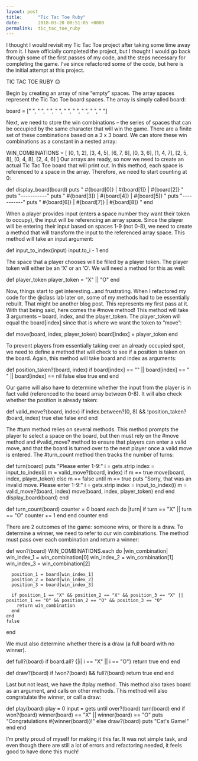 ```yaml
---
layout: post
title:      "Tic Tac Toe Ruby"
date:       2018-03-28 00:51:05 +0000
permalink:  tic_tac_toe_ruby
---
```



I thought I would revisit my Tic Tac Toe project after taking some time away from it.  I have officially completed the  project, but I thought I would go back through some of the first passes of my code, and the steps necessary for completing the game.  I’ve since refactored some of the code, but here is the initial attempt at this project. 

TIC TAC TOE RUBY 😊

Begin by creating an array of nine “empty” spaces.  The array spaces represent the Tic Tac Toe board spaces.  The array is simply called board:

board = [" ", " ", " ", " ", " ", " ", " ", " ", " "]

Next, we need to store the win combinations – the series of spaces that can be occupied by the same character that will win the game.  There are a finite set of these combinations based on a 3 x 3 board.  We can store these win combinations as a constant in a nested array:

WIN_COMBINATIONS = [
  [0, 1, 2],
  [3, 4, 5], 
  [6, 7, 8],
  [0, 3, 6],
  [1, 4, 7],
  [2, 5, 8],
  [0, 4, 8],
  [2, 4, 6]
  ]
Our arrays are ready, so now we need to create an actual Tic Tac Toe board that will print out. In this method, each space is referenced to a space in the array.  Therefore, we need to start counting at 0:
 
 def display_board(board)
  puts " #{board[0]} | #{board[1]} | #{board[2]} "
  puts "-----------"
  puts " #{board[3]} | #{board[4]} | #{board[5]} "
  puts "-----------"
  puts " #{board[6]} | #{board[7]} | #{board[8]} "
end

When a player provides input (enters a space number they want their token to occupy), the input will be referencing an array space.  Since the player will be entering their input based on spaces 1-9 (not 0-8), we need to create a method that will transform the input to the referenced array space.  This method will take an input argument:

def input_to_index(input)
  input.to_i - 1
end

The space that a player chooses will be filled by a player token.  The player token will either be an ‘X’ or an ‘O’.  We will need a method for this as well:

def player_token
  player_token = "X" || "O"
end

Now, things start to get interesting…and frustrating.  When I refactored my code for the @class lab later on, some of my methods had to be essentially rebuilt.  That might be another blog post.  This represents my first pass at it.  With that being said, here comes the #move method!  This method will take 3 arguments – board, index, and the player_token.  The player_token will equal the board[index] since that is where we want the token to “move”:

def move(board, index, player_token)
  board[index] = player_token
end

To prevent players from essentially taking over an already occupied spot, we need to define a method that will check to see if a position is taken on the board.  Again, this method will take board and index as arguments:

def position_taken?(board, index)
  if board[index] == "" || board[index] == " " || board[index] == nil 
    false 
  else 
    true 
  end
end

Our game will also have to determine whether the input from the player is in fact valid (referenced to the board array between 0-8).  It will also check whether the position is already taken:

def valid_move?(board, index)
  if index.between?(0, 8) && !position_taken?(board, index)
    true
  else
    false
  end
end

The #turn method relies on several methods.  This method prompts the player to select a space on the board, but then must rely on the #move method and #valid_move? method to ensure that players can enter a valid move, and that the board is turned over to the next player once a valid move is entered.  The #turn_count method then tracks the number of turns:

def turn(board)
  puts "Please enter 1-9:"
  i = gets.strip
  index = input_to_index(i)
  m = valid_move?(board, index)
  if m == true
    move(board, index, player_token)
  else m == false
    until m == true
    puts "Sorry, that was an invalid move.  Please enter 1-9:"
    i = gets.strip
    index = input_to_index(i)
    m = valid_move?(board, index)
    move(board, index, player_token)
  end
end
display_board(board)
end

def turn_count(board)
  counter = 0 
  board.each do |turn|
    if turn == "X" || turn == "O"
      counter += 1 
    end 
  end
  counter
end

There are 2 outcomes of the game: someone wins, or there is a draw.  To determine a winner, we need to refer to our win combinations.  The method must pass over each combination and return a winner:

def won?(board)
    WIN_COMBINATIONS.each do |win_combination|
      win_index_1 = win_combination[0]
      win_index_2 = win_combination[1]
      win_index_3 = win_combination[2]
      
      position_1 = board[win_index_1]
      position_2 = board[win_index_2]
      position_3 = board[win_index_3]
      
      if position_1 == "X" && position_2 == "X" && position_3 == "X" || position_1 == "O" && position_2 == "O" && position_3 == "O"
        return win_combination
      end
    end
    false
  end
  
We must also determine whether there is a draw (a full board with no winner).  

def full?(board)
    if board.all? {|i| i == "X" || i == "O"}
      return true
    end
  end
  
  def draw?(board)
    if !won?(board) && full?(board)
      return true
    end 
  end

Last but not least, we have the #play method.  This method also takes board as an argument, and calls on other methods.   This method will also congratulate the winner, or call a draw:

def play(board)
  play = 0
  input = gets
  until over?(board)
  turn(board)
end 
  if won?(board)
  winner(board) == "X" || winner(board) == "O"
    puts "Congratulations #{winner(board)}!"
  else draw?(board)
  puts "Cat's Game!"
end
end

I’m pretty proud of myself for making it this far.  It was not simple task, and even though there are still a lot of errors and refactoring needed, it feels good to have done this much!






